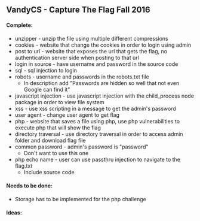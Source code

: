## VandyCS - Capture The Flag Fall 2016

#### Complete:
- unzipper - unzip the file using multiple different compressions
- cookies - website that change the cookies in order to login using admin
- post to url - website that exposes the url that gets the flag, no authentication server side when posting to that url
- login in source - have username and password in the source code
- sql - sql injection to login
- robots - username and passwords in the robots.txt file
  - In description add "Passwords are hidden so well that not even Google can find it"
- javascript injection - use javascript injection with the child_process node package in order to view file system
- xss - use xss scripting in a message to get the admin's password
- user agent - change user agent to get flag
- php - website that saves a file using php, use php vulnerabilities to execute php that will show the flag
- directory traversal - use directory traversal in order to access admin folder and download flag file
- common password - admin's password is "password"
  - Don't want to use this one
- php echo name - user can use passthru injection to navigate to the flag.txt
  - Include source code

#### Needs to be done:
- Storage has to be implemented for the php challenge

#### Ideas:
